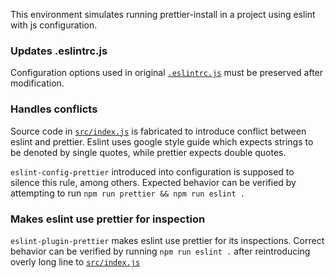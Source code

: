 This environment simulates running prettier-install in a project using eslint
with js configuration.

### Updates .eslintrc.js

Configuration options used in original [`.eslintrc.js`](files/.eslintrc.js)
must be preserved after modification.

### Handles conflicts

Source code in [`src/index.js`](files/src/index.js) is fabricated to introduce
conflict between eslint and prettier. Eslint uses google style guide which
expects strings to be denoted by single quotes, while prettier expects double
quotes.

`eslint-config-prettier` introduced into configuration is supposed to silence
this rule, among others. Expected behavior can be verified by attempting to run
`npm run prettier && npm run eslint .`


### Makes eslint use prettier for inspection

`eslint-plugin-prettier` makes eslint use prettier for its inspections. Correct
behavior can be verified by running `npm run eslint .` after reintroducing
overly long line to [`src/index.js`](files/src/index.js)
